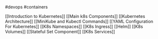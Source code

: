 #devops #containers 

[[Introduction to Kubernetes]]
[[Main k8s Components]]
[[Kubernetes Architecture]]
[[MiniKube and Kubectl Commands]]
[[YAML Configuration For Kubernetes]]
[[K8s Namespaces]]
[[K8s Ingress]]
[[Helm]]
[[K8s Volumes]]
[[Stateful Set Component]]
[[K8s Services]]